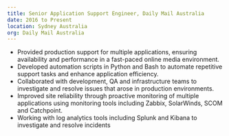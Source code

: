 ```yaml
---
title: Senior Application Support Engineer, Daily Mail Australia
date: 2016 to Present
location: Sydney Australia
org: Daily Mail Australia
---
```


- Provided production support for multiple applications, ensuring availability and performance in a fast-paced online media environment.
- Developed automation scripts in Python and Bash to automate repetitive support tasks and enhance application efficiency.
- Collaborated with development, QA and infrastructure teams to investigate and resolve issues that arose in production environments.
- Improved site reliability through proactive monitoring of multiple applications using monitoring tools including Zabbix, SolarWinds, SCOM and Catchpoint. 
- Working with log analytics tools including Splunk and Kibana to investigate and resolve incidents

